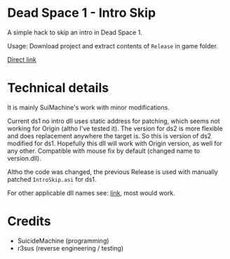 # Dead Space 1 - Intro Skip
A simple hack to skip an intro in Dead Space 1.  

Usage: Download project and extract contents of `Release` in game folder. 

[Direct link](https://github.com/r3sus/Dead-Space-1---Intro-Skip-u/archive/refs/heads/main.zip)

# Technical details

It is mainly SuiMachine's work with minor modifications. 

Current ds1 no intro dll uses static address for patching, which seems not working for Origin (altho I've tested it). The version for ds2 is more flexible and does replacement anywhere the target is. So this is version of ds2 modified for ds1. Hopefully this dll will work with Origin version, as well for any other. Compatible with mouse fix by default (changed name to version.dll).

Altho the code was changed, the previous Release is used with manually patched `IntroSkip.asi` for ds1.

For other applicable dll names see: [link](https://en.wikipedia.org/wiki/Microsoft_Windows_library_files#Win32_API), most would work.

# Credits
* SuicideMachine (programming)
* r3sus (reverse engineering / testing)
